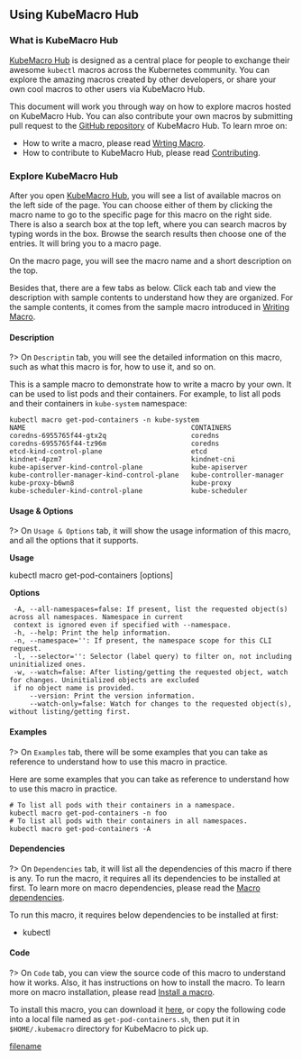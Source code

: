 ## Using KubeMacro Hub

### What is KubeMacro Hub

[KubeMacro Hub](https://morningspace.github.io/kubemacro-hub/) is designed as a central place for people to exchange their awesome `kubectl` macros across the Kubernetes community. You can explore the amazing macros created by other developers, or share your own cool macros to other users via KubeMacro Hub.

This document will work you through way on how to explore macros hosted on KubeMacro Hub. You can also contribute your own macros by submitting pull request to the [GitHub repository](http://github.com/morningspace/kubemacro-hub) of KubeMacro Hub. To learn mroe on:
* How to write a macro, please read [Wrting Macro](writing-macro.md).
* How to contribute to KubeMacro Hub, please read [Contributing](contributing.md).

### Explore KubeMacro Hub

After you open [KubeMacro Hub](https://morningspace.github.io/kubemacro-hub/), you will see a list of available macros on the left side of the page. You can choose either of them by clicking the macro name to go to the specific page for this macro on the right side. There is also a search box at the top left, where you can search macros by typing words in the box. Browse the search results then choose one of the entries. It will bring you to a macro page.

On the macro page, you will see the macro name and a short description on the top.

Besides that, there are a few tabs as below. Click each tab and view the description with sample contents to understand how they are organized. For the sample contents, it comes from the sample macro introduced in [Writing Macro](writing-macro.md).

<!-- tabs:start -->

#### **Description**

?> On `Descriptin` tab, you will see the detailed information on this macro, such as what this macro is for, how to use it, and so on.

This is a sample macro to demonstrate how to write a macro by your own. It can be used to list pods and their containers. For example, to list all pods and their containers in `kube-system` namespace:
```shell
kubectl macro get-pod-containers -n kube-system
NAME                                         CONTAINERS
coredns-6955765f44-gtx2q                     coredns
coredns-6955765f44-tz96m                     coredns
etcd-kind-control-plane                      etcd
kindnet-4pzm7                                kindnet-cni
kube-apiserver-kind-control-plane            kube-apiserver
kube-controller-manager-kind-control-plane   kube-controller-manager
kube-proxy-b6wn8                             kube-proxy
kube-scheduler-kind-control-plane            kube-scheduler
```

#### **Usage & Options**

?> On `Usage & Options` tab, it will show the usage information of this macro, and all the options that it supports.

**Usage**

kubectl macro get-pod-containers [options]

**Options**

```
 -A, --all-namespaces=false: If present, list the requested object(s) across all namespaces. Namespace in current
 context is ignored even if specified with --namespace.
 -h, --help: Print the help information.
 -n, --namespace='': If present, the namespace scope for this CLI request.
 -l, --selector='': Selector (label query) to filter on, not including uninitialized ones.
 -w, --watch=false: After listing/getting the requested object, watch for changes. Uninitialized objects are excluded
 if no object name is provided.
     --version: Print the version information.
     --watch-only=false: Watch for changes to the requested object(s), without listing/getting first.
```

#### **Examples**

?> On `Examples` tab, there will be some examples that you can take as reference to understand how to use this macro in practice.

Here are some examples that you can take as reference to understand how to use this macro in practice.
```shell
# To list all pods with their containers in a namespace.
kubectl macro get-pod-containers -n foo
# To list all pods with their containers in all namespaces.
kubectl macro get-pod-containers -A
```

#### **Dependencies**

?> On `Dependencies` tab, it will list all the dependencies of this macro if there is any. To run the macro, it requires all its dependencies to be installed at first. To learn more on macro dependencies, please read the [Macro dependencies](writing-macro.md#macro-dependencies).

To run this macro, it requires below dependencies to be installed at first:

* kubectl

#### **Code**

?> On `Code` tab, you can view the source code of this macro to understand how it works. Also, it has instructions on how to install the macro. To learn more on macro installation, please read [Install a macro](installation.md#install-a-macro).

To install this macro, you can download it [here](assets/get-pod-containers.sh ':ignore get-pod-status'), or copy the following code into a local file named as `get-pod-containers.sh`, then put it in `$HOME/.kubemacro` directory for KubeMacro to pick up.

[filename](assets/get-pod-containers.sh ':include :type=code shell')

<!-- tabs:end -->
